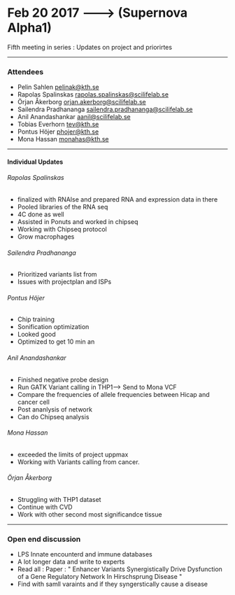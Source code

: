 # Feb 20 2017 ---> (Supernova Alpha1)

Fifth meeting in series : Updates on project and priorirtes

___


### Attendees
* Pelin Sahlen pelinak@kth.se
* Rapolas Spalinskas rapolas.spalinskas@scilifelab.se
* Örjan Åkerborg orjan.akerborg@scilifelab.se
* Sailendra Pradhananga sailendra.pradhananga@scilifelab.se
* Anil Anandashankar aanil@scilifelab.se
* Tobias Everhorn tev@kth.se
* Pontus Höjer phojer@kth.se
* Mona Hassan monahas@kth.se
  
___

#### Individual Updates

###### Rapolas Spalinskas

* finalized with RNAIse and prepared RNA and expression data in there
* Pooled libraries of the RNA seq
* 4C done as well
* Assisted in Ponuts and worked in chipseq
* Working with Chipseq protocol
* Grow macrophages 

###### Sailendra Pradhananga 

* Prioritized variants list from 
* Issues with projectplan and ISPs

###### Pontus Höjer

* Chip training
* Sonification optimization
* Looked good 
* Optimized to get 10 min an

###### Anil Anandashankar

* Finished negative probe design
* Run GATK Variant calling in THP1--> Send to Mona VCF
* Compare the frequencies of allele frequencies between Hicap and cancer cell
* Post ananlysis of network
* Can do Chipseq analysis

###### Mona Hassan

* exceeded the limits of project uppmax 
*  Working with Variants calling from cancer.

###### Örjan Åkerborg

* Struggling with THP1 dataset
* Continue with CVD
* Work with other second most significandce tissue

___

### Open end discussion 
 
 * LPS Innate encounterd and immune databases
 * A lot longer data and write to experts
 * Read all : Paper : " Enhancer Variants Synergistically Drive Dysfunction of a Gene Regulatory Network In Hirschsprung Disease "
 * Find with samll varaints and if they syngerstically cause a disease
